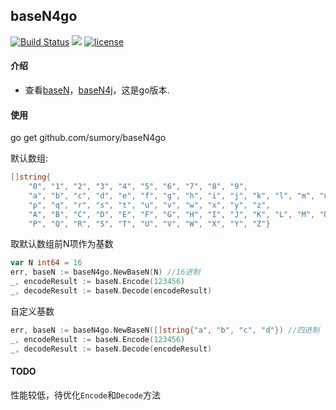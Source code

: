 ## baseN4go

[![Build Status](https://travis-ci.org/sumory/baseN4go.svg?branch=master)](https://travis-ci.org/sumory/baseN4go) [![](http://gocover.io/_badge/github.com/sumory/baseN4go)](http://gocover.io/github.com/sumory/baseN4go) [![license](http://img.shields.io/badge/license-MIT-red.svg?style=flat)](https://raw.githubusercontent.com/sumory/baseN4go/master/LICENSE)


#### 介绍

 - 查看[baseN][1]，[baseN4j][2]，这是go版本.



#### 使用

go get github.com/sumory/baseN4go

默认数组:

```go
[]string{
	"0", "1", "2", "3", "4", "5", "6", "7", "8", "9",
	"a", "b", "c", "d", "e", "f", "g", "h", "i", "j", "k", "l", "m", "n", "o",
	"p", "q", "r", "s", "t", "u", "v", "w", "x", "y", "z",
	"A", "B", "C", "D", "E", "F", "G", "H", "I", "J", "K", "L", "M", "N", "O",
	"P", "Q", "R", "S", "T", "U", "V", "W", "X", "Y", "Z"}
```

取默认数组前N项作为基数

```go
var N int64 = 16
err, baseN := baseN4go.NewBaseN(N) //16进制
_, encodeResult := baseN.Encode(123456)
_, decodeResult := baseN.Decode(encodeResult)
```

自定义基数

```go
err, baseN := baseN4go.NewBaseN([]string{"a", "b", "c", "d"}) //四进制
_, encodeResult := baseN.Encode(123456)
_, decodeResult := baseN.Decode(encodeResult)
```


#### TODO

性能较低，待优化`Encode`和`Decode`方法


[1]: https://github.com/sumory/baseN
[2]: https://github.com/sumory/baseN4j